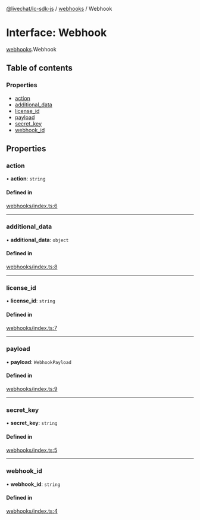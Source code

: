 [@livechat/lc-sdk-js](../README.md) / [webhooks](../modules/webhooks.md) / Webhook

# Interface: Webhook

[webhooks](../modules/webhooks.md).Webhook

## Table of contents

### Properties

- [action](webhooks.Webhook.md#action)
- [additional\_data](webhooks.Webhook.md#additional_data)
- [license\_id](webhooks.Webhook.md#license_id)
- [payload](webhooks.Webhook.md#payload)
- [secret\_key](webhooks.Webhook.md#secret_key)
- [webhook\_id](webhooks.Webhook.md#webhook_id)

## Properties

### action

• **action**: `string`

#### Defined in

[webhooks/index.ts:6](https://github.com/livechat/lc-sdk-js/blob/7431f2f/src/webhooks/index.ts#L6)

___

### additional\_data

• **additional\_data**: `object`

#### Defined in

[webhooks/index.ts:8](https://github.com/livechat/lc-sdk-js/blob/7431f2f/src/webhooks/index.ts#L8)

___

### license\_id

• **license\_id**: `string`

#### Defined in

[webhooks/index.ts:7](https://github.com/livechat/lc-sdk-js/blob/7431f2f/src/webhooks/index.ts#L7)

___

### payload

• **payload**: `WebhookPayload`

#### Defined in

[webhooks/index.ts:9](https://github.com/livechat/lc-sdk-js/blob/7431f2f/src/webhooks/index.ts#L9)

___

### secret\_key

• **secret\_key**: `string`

#### Defined in

[webhooks/index.ts:5](https://github.com/livechat/lc-sdk-js/blob/7431f2f/src/webhooks/index.ts#L5)

___

### webhook\_id

• **webhook\_id**: `string`

#### Defined in

[webhooks/index.ts:4](https://github.com/livechat/lc-sdk-js/blob/7431f2f/src/webhooks/index.ts#L4)
